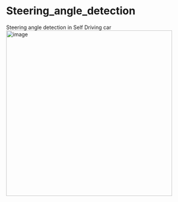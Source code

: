 # Steering_angle_detection
Steering angle detection in Self Driving car
<img width="447" alt="image" src="https://user-images.githubusercontent.com/31122318/235508956-81afc9fb-cfed-457d-9b85-30e3e468172a.png">
